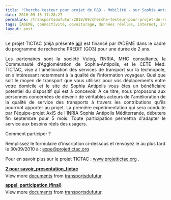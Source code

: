 ```yaml
---
title: "Cherche testeur pour projet de R&D - Mobilité - sur Sophia Antipolis (06)"
date: 2010-09-15 17:28:27
permalink: /transportsdufutur/2010/09/cherche-testeur-pour-projet-de-rd-mobilite-sur-sophia-antipolis-06.html
tags: [ADEME, connectivité, covoiturage, données réelles, internet, internet des objets, iphone, mode doux, multimodes, Service de mobilité]
layout: post
---
```


<p style="text-align: justify">Le projet TICTAC (déjà présenté <strong><a href="https://gabrielplassat.github.io/transportsdufutur/2010/07/le-projet-tictac-est-finance-par-lademe-dans-le-cadre-du-programme-de-recherche-predit-go3-pour-une-duree-de-2-ansles.html" target="_blank">ici</a></strong>) est financé par l’ADEME dans le cadre du programme de recherche PREDIT (GO3) pour une durée de 2 ans.</p> <p style="text-align: justify">Les partenaires sont la société Vulog, l’INRIA, MHC consultants, la Communauté d’Agglomération de Sophia-Antipolis, et le CETE Med. TICTAC, vise à l'amélioration des services de transport sur la technopole, en s'intéressant notamment à la qualité de l'information voyageur. Quel que soit le moyen de transport que vous utilisez pour vos déplacements entre votre domicile et le site de Sophia Antipolis vous êtes un bénéficiaire potentiel du dispositif qui est à concevoir. A ce titre, nous proposons aux personnes concernées de devenir de véritables acteurs de l'amélioration de la qualité de service des transports à travers les contributions qu'ils pourront apporter au projet. La première expérimentation qui sera conduite par l'équipe-projet AxIS de l'INRIA Sophia Antipolis Méditerranée, débutera fin septembre pour 5 mois. Toute participation permettra d'adapter le service aux besoins réels des usagers.</p> <p style="text-align: justify">Comment participer ?</p> <p style="text-align: justify"> </p>  <!--more-->  Remplissez le formulaire d'inscription ci-dessous et renvoyez le au plus tard le 30/09/2010 à : <a href="mailto:expe@projettictac.org">expe@projettictac.org</a> <p style="text-align: justify">Pour en savoir plus sur le projet TICTAC : <a href="http://www.projettictac.org">www.projettictac.org</a> .</p> <div id="__ss_5207589" style="width: 477px"><strong style="margin: 12px 0 4px"><a href="http://www.slideshare.net/transportsdufutur/2-pour-savoirpresentationtictac" title="2 pour savoir_presentation_tictac">2 pour savoir_presentation_tictac</a></strong>      <div style="padding: 5px 0 12px">View more <a href="http://www.slideshare.net/">documents</a> from <a href="http://www.slideshare.net/transportsdufutur">transportsdufutur</a>.</div> </div> <div id="__ss_5207602" style="width: 477px"><strong style="margin: 12px 0 4px"><a href="http://www.slideshare.net/transportsdufutur/appelparticipation-final" title="appel_participation (final)">appel_participation (final)</a></strong>      <div style="padding: 5px 0 12px">View more <a href="http://www.slideshare.net/">documents</a> from <a href="http://www.slideshare.net/transportsdufutur">transportsdufutur</a>.</div> </div>
